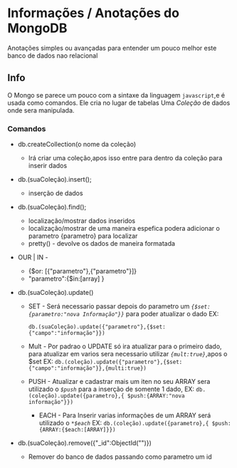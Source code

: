 # Informações / Anotações do MongoDB
Anotações simples ou avançadas para entender um pouco melhor este banco de dados nao relacional
## Info
O Mongo se parece um pouco com a sintaxe da linguagem `javascript`,e é usada
como comandos.
Ele cria no lugar de tabelas Uma *Coleção* de dados onde sera manipulada.

### Comandos
* db.createCollection(o nome da coleção)
    * Irá criar uma coleção,apos isso entre para dentro da coleção para inserir dados

* db.(suaColeção).insert();
    * inserção de dados

* db.(suaColeção).find();
    * localização/mostrar dados inseridos
    * localização/mostrar de uma maneira espefica podera adicionar o parametro {parametro} para localizar
    *   pretty() - devolve os dados de maneira formatada

* OUR | IN - 
    * {$or:  [{"parametro"},{"parametro"}]}
    * "parametro":{$in:[array] }

* db.(suaColeção).update()

    * SET  - Será necessario passar depois do parametro um *`{$set:{parametro:"nova Informação"}}`* para poder atualizar o dado EX:
       
       `db.(suaColeção).update({"parametro"},{$set:{"campo":"informação"}})`
    
    * Mult - Por padrao o UPDATE só ira atualizar para o primeiro dado, para atualizar em varios sera necessario utilizar *`{mult:true}`*,apos o $set EX:
        `db.(coleção).update({"parametro"},{$set:{"campo":"informação"}},{multi:true})`

    * PUSH - Atualizar e cadastrar mais um iten no seu ARRAY sera utilizado o *`$push`* para a inserção de somente 1 dado, EX:
        `db.(coleção).update({parametro},{ $push:{ARRAY:"nova informação"}})` 
        * EACH  - Para Inserir varias informações de um ARRAY será utilizado o *`*$each`* EX:
        `db.(coleção).update({parametro},{ $push:{ARRAY:{$each:[ARRAY]}})` 

* db.(suaColeção).remove({"_id":ObjectId("")})
    * Remover do banco de dados passando como parametro um id